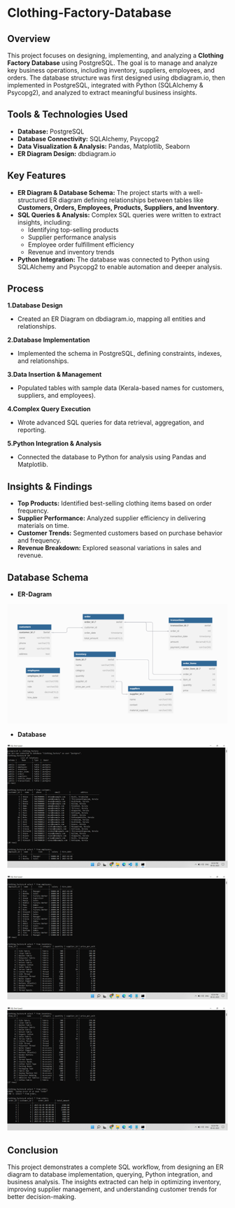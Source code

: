 # Clothing-Factory-Database

## Overview
This project focuses on designing, implementing, and analyzing a **Clothing Factory Database** using PostgreSQL. The goal is to manage and analyze key business operations, including inventory, suppliers, employees, and orders. The database structure was first designed using dbdiagram.io, then implemented in PostgreSQL, integrated with Python (SQLAlchemy & Psycopg2), and analyzed to extract meaningful business insights.

## Tools & Technologies Used
- **Database:** PostgreSQL
- **Database Connectivity:** SQLAlchemy, Psycopg2
- **Data Visualization & Analysis:** Pandas, Matplotlib, Seaborn
- **ER Diagram Design:** dbdiagram.io

## Key Features
- **ER Diagram & Database Schema:** The project starts with a well-structured ER diagram defining relationships between tables like **Customers, Orders, Employees, Products, Suppliers, and Inventory**.
- **SQL Queries & Analysis:** Complex SQL queries were written to extract insights, including:
  - Identifying top-selling products
  - Supplier performance analysis
  - Employee order fulfillment efficiency
  - Revenue and inventory trends
- **Python Integration:** The database was connected to Python using SQLAlchemy and Psycopg2 to enable automation and deeper analysis.

## Process
**1.Database Design**
  - Created an ER Diagram on dbdiagram.io, mapping all entities and relationships.
    
**2.Database Implementation**
  - Implemented the schema in PostgreSQL, defining constraints, indexes, and relationships.

**3.Data Insertion & Management**
  - Populated tables with sample data (Kerala-based names for customers, suppliers, and employees).

**4.Complex Query Execution**
  - Wrote advanced SQL queries for data retrieval, aggregation, and reporting.

**5.Python Integration & Analysis**
  - Connected the database to Python for analysis using Pandas and Matplotlib.

## Insights & Findings
- **Top Products:** Identified best-selling clothing items based on order frequency.
- **Supplier Performance:** Analyzed supplier efficiency in delivering materials on time.
- **Customer Trends:** Segmented customers based on purchase behavior and frequency.
- **Revenue Breakdown:** Explored seasonal variations in sales and revenue.

## Database Schema
- **ER-Dagram**
  
![Dashboard View](https://github.com/muhdshahan/Clothing-Factory-Database-Project/blob/main/ER%20Diagram/ER-Diagram.png)


- **Database**
  
![Dashboard View](https://github.com/muhdshahan/Clothing-Factory-Database-Project/blob/main/Database/1.png)

  
![Dashboard View](https://github.com/muhdshahan/Clothing-Factory-Database-Project/blob/main/Database/2.png)

  
![Dashboard View](https://github.com/muhdshahan/Clothing-Factory-Database-Project/blob/main/Database/3.png)

## Conclusion
This project demonstrates a complete SQL workflow, from designing an ER diagram to database implementation, querying, Python integration, and business analysis. The insights extracted can help in optimizing inventory, improving supplier management, and understanding customer trends for better decision-making.
